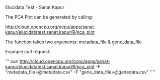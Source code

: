 Elucidata Test - Sanat Kapur

The PCA Plot can be generated by calling:

http://cloud.opencpu.org/ocpu/apps/sanat-kapur/elucidatatest.sanat.kapur/R/pca_plot

The function takes two arguments:
metadata_file & gene_data_file

Example curl request:

'''
curl http://cloud.opencpu.org/ocpu/apps/sanat-kapur/elucidatatest.sanat.kapur/R/pca_plot -F "metadata_file=@metadata.csv" -F "gene_data_file=@genedata.csv"
''''
